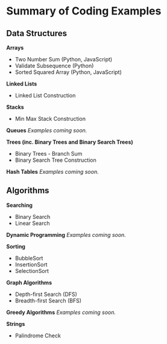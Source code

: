 # Summary of Coding Examples

## Data Structures

**Arrays**
* Two Number Sum (Python, JavaScript)
* Validate Subsequence (Python)
* Sorted Squared Array (Python, JavaScript)

**Linked Lists**
* Linked List Construction

**Stacks**
* Min Max Stack Construction

**Queues**
_Examples coming soon._

**Trees (inc. Binary Trees and Binary Search Trees)**
* Binary Trees - Branch Sum
* Binary Search Tree Construction

**Hash Tables**
_Examples coming soon._

## Algorithms

**Searching**
* Binary Search
* Linear Search

**Dynamic Programming**
_Examples coming soon._

**Sorting**
* BubbleSort
* InsertionSort
* SelectionSort

**Graph Algorithms**
* Depth-first Search (DFS)
* Breadth-first Search (BFS)

**Greedy Algorithms**
_Examples coming soon._

**Strings**
* Palindrome Check


